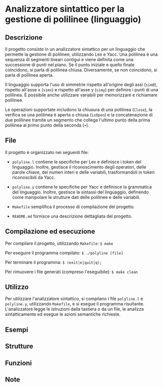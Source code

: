 # Analizzatore sintattico per la gestione di polilinee (linguaggio)

## Descrizione

Il progetto consiste in un analizzatore sintattico per un linguaggio che permette la gestione di polilinee, utilizzando Lex e Yacc. Una polilinea è una sequenza di segmenti lineari contigui e viene definita come una successione di punti nel piano. Se il punto iniziale e quello finale coincidono, si parla di polilinea chiusa. Diversamente, se non coincidono, si parla di polilinea aperta.

Il linguaggio supporta l'uso di simmetrie rispetto all'origine degli assi (`sim0`), rispetto all'asse x (`simx`) e rispetto all'asse y (`simy`) per definire i punti di una polilinea. È possibile anche utilizzare variabili per memorizzare e richiamare polilinee.

Le operazioni supportate includono la chiusura di una polilinea (`Close`), la verifica se una polilinea è aperta o chiusa (`isOpen`) e la concatenazione di due polilinee tramite un segmento che collega l'ultimo punto della prima polilinea al primo punto della seconda (`+`).

## File

Il progetto è organizzato nei seguenti file:

- `polyline.l` contiene le specifiche per Lex e definisce i token del linguaggio. Inoltre, gestisce il riconoscimento degli operatori, delle parole chiave, dei numeri interi e delle variabili, trasformandoli in token riconoscibili da Yacc.

- `polyline.y` contiene le specifiche per Yacc e definisce la grammatica del linguaggio. Inoltre, gestisce la sintassi del linguaggio, definendo come manipolare le strutture dati delle polilinee e delle variabili.

- `Makefile` semplifica il processo di compilazione del progetto.

- `README.md` fornisce una descrizione dettagliata del progetto.

## Compilazione ed esecuzione

Per compilare il progetto, utilizzando `Makefile`: `$ make`

Per eseguire il programma compilato: `$ ./polyline [file]`

Per terminare il programma: `$ (exit|e|quit|q);`

Per rimuovere i file generati (compreso l'eseguibile): `$ make clean`

## Utilizzo

Per utilizzare l'analizzatore sintattico, si compilano i file `polyline.l` e `polyline.y`, utilizzando `Makefile`, e si esegue il programma risultante. L'analizzatore legge le istruzioni dalla tastiera o da un file, le analizza sintatticamente ed esegue le azioni semantiche richieste.

## Esempi

## Strutture

## Funzioni

## Note
